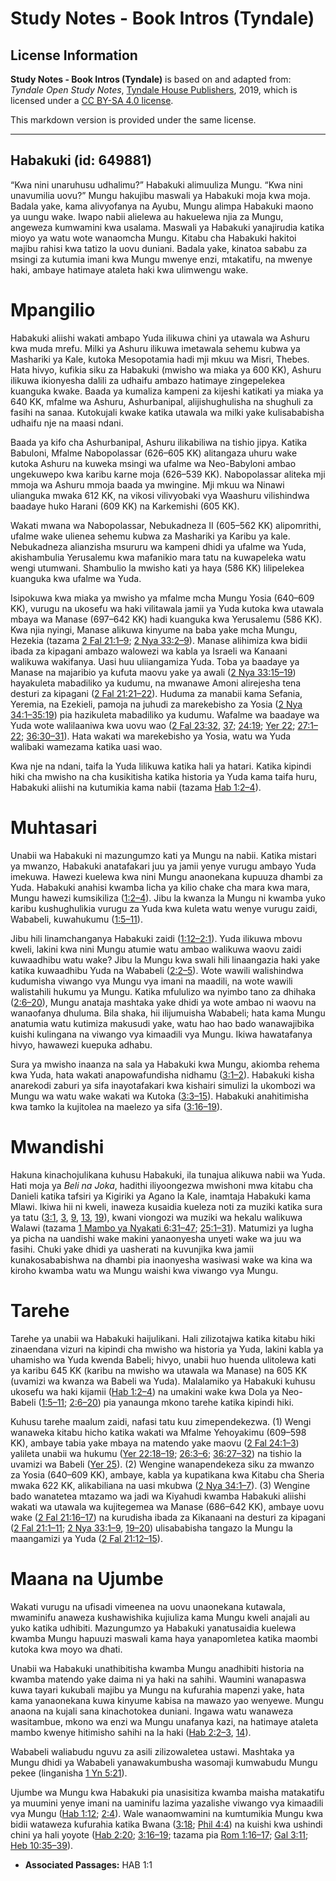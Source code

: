 # Study Notes - Book Intros (Tyndale)

## License Information

**Study Notes - Book Intros (Tyndale)** is based on and adapted from: _Tyndale Open Study Notes_, [Tyndale House Publishers](https://tyndaleopenresources.com/), 2019, which is licensed under a [CC BY-SA 4.0 license](https://creativecommons.org/licenses/by-sa/4.0/legalcode.en).

This markdown version is provided under the same license.



--------------------------------

## Habakuki (id: 649881)

“Kwa nini unaruhusu udhalimu?” Habakuki alimuuliza Mungu. “Kwa nini unavumilia uovu?” Mungu hakujibu maswali ya Habakuki moja kwa moja. Badala yake, kama alivyofanya na Ayubu, Mungu alimpa Habakuki maono ya uungu wake. Iwapo nabii alielewa au hakuelewa njia za Mungu, angeweza kumwamini kwa usalama. Maswali ya Habakuki yanajirudia katika mioyo ya watu wote wanaomcha Mungu. Kitabu cha Habakuki hakitoi majibu rahisi kwa tatizo la uovu duniani. Badala yake, kinatoa sababu za msingi za kutumia imani kwa Mungu mwenye enzi, mtakatifu, na mwenye haki, ambaye hatimaye ataleta haki kwa ulimwengu wake.

Mpangilio
=========

Habakuki aliishi wakati ambapo Yuda ilikuwa chini ya utawala wa Ashuru kwa muda mrefu. Milki ya Ashuru ilikuwa imetawala sehemu kubwa ya Mashariki ya Kale, kutoka Mesopotamia hadi mji mkuu wa Misri, Thebes. Hata hivyo, kufikia siku za Habakuki (mwisho wa miaka ya 600 KK), Ashuru ilikuwa ikionyesha dalili za udhaifu ambazo hatimaye zingepelekea kuanguka kwake. Baada ya kumaliza kampeni za kijeshi katikati ya miaka ya 640 KK, mfalme wa Ashuru, Ashurbanipal, alijishughulisha na shughuli za fasihi na sanaa. Kutokujali kwake katika utawala wa milki yake kulisababisha udhaifu nje na maasi ndani.

Baada ya kifo cha Ashurbanipal, Ashuru ilikabiliwa na tishio jipya. Katika Babuloni, Mfalme Nabopolassar (626–605 KK) alitangaza uhuru wake kutoka Ashuru na kuweka msingi wa ufalme wa Neo\-Babyloni ambao ungekuwepo kwa karibu karne moja (626–539 KK). Nabopolassar aliteka mji mmoja wa Ashuru mmoja baada ya mwingine. Mji mkuu wa Ninawi ulianguka mwaka 612 KK, na vikosi vilivyobaki vya Waashuru vilishindwa baadaye huko Harani (609 KK) na Karkemishi (605 KK).

Wakati mwana wa Nabopolassar, Nebukadneza II (605–562 KK) alipomrithi, ufalme wake ulienea sehemu kubwa za Mashariki ya Karibu ya kale. Nebukadneza alianzisha msururu wa kampeni dhidi ya ufalme wa Yuda, akishambulia Yerusalemu kwa mafanikio mara tatu na kuwapeleka watu wengi utumwani. Shambulio la mwisho kati ya haya (586 KK) lilipelekea kuanguka kwa ufalme wa Yuda.

Isipokuwa kwa miaka ya mwisho ya mfalme mcha Mungu Yosia (640–609 KK), vurugu na ukosefu wa haki vilitawala jamii ya Yuda kutoka kwa utawala mbaya wa Manase (697–642 KK) hadi kuanguka kwa Yerusalemu (586 KK). Kwa njia nyingi, Manase alikuwa kinyume na baba yake mcha Mungu, Hezekia (tazama [2 Fal 21:1–9](https://ref.ly/2Kgs21:1-2Kgs21:9); [2 Nya 33:2–9](https://ref.ly/2Chr33:2-2Chr33:9)). Manase alihimiza kwa bidii ibada za kipagani ambazo walowezi wa kabla ya Israeli wa Kanaani walikuwa wakifanya. Uasi huu uliiangamiza Yuda. Toba ya baadaye ya Manase na majaribio ya kufuta maovu yake ya awali ([2 Nya 33:15–19](https://ref.ly/2Chr33:15-2Chr33:19)) hayakuleta mabadiliko ya kudumu, na mwanawe Amoni alirejesha tena desturi za kipagani ([2 Fal 21:21–22](https://ref.ly/2Kgs21:21-2Kgs21:22)). Huduma za manabii kama Sefania, Yeremia, na Ezekieli, pamoja na juhudi za marekebisho za Yosia ([2 Nya 34:1–35:19](https://ref.ly/2Chr34:1-2Chr35:19)) pia hazikuleta mabadiliko ya kudumu. Wafalme wa baadaye wa Yuda wote walilaaniwa kwa uovu wao ([2 Fal 23:32](https://ref.ly/2Kgs23:32), [37](https://ref.ly/2Kgs23:37); [24:19](https://ref.ly/2Kgs24:19); [Yer 22](https://ref.ly/Jer22:1-Jer22:30); [27:1–22](https://ref.ly/Jer27:1-Jer27:22); [36:30–31](https://ref.ly/Jer36:30-Jer36:31)). Hata wakati wa marekebisho ya Yosia, watu wa Yuda walibaki wamezama katika uasi wao.

Kwa nje na ndani, taifa la Yuda lilikuwa katika hali ya hatari. Katika kipindi hiki cha mwisho na cha kusikitisha katika historia ya Yuda kama taifa huru, Habakuki aliishi na kutumikia kama nabii (tazama [Hab 1:2–4](https://ref.ly/Hab1:2-Hab1:4)).

Muhtasari
=========

Unabii wa Habakuki ni mazungumzo kati ya Mungu na nabii. Katika mistari ya mwanzo, Habakuki anatafakari juu ya jamii yenye vurugu ambayo Yuda imekuwa. Hawezi kuelewa kwa nini Mungu anaonekana kupuuza dhambi za Yuda. Habakuki anahisi kwamba licha ya kilio chake cha mara kwa mara, Mungu hawezi kumsikiliza ([1:2–4](https://ref.ly/Hab1:2-Hab1:4)). Jibu la kwanza la Mungu ni kwamba yuko karibu kushughulikia vurugu za Yuda kwa kuleta watu wenye vurugu zaidi, Wababeli, kuwahukumu ([1:5–11](https://ref.ly/Hab1:5-Hab1:11)).

Jibu hili linamchanganya Habakuki zaidi ([1:12–2:1](https://ref.ly/Hab1:12-Hab2:1)). Yuda ilikuwa mbovu kweli, lakini kwa nini Mungu atumie watu ambao walikuwa waovu zaidi kuwaadhibu watu wake? Jibu la Mungu kwa swali hili linaangazia haki yake katika kuwaadhibu Yuda na Wababeli ([2:2–5](https://ref.ly/Hab2:2-Hab2:5)). Wote wawili walishindwa kudumisha viwango vya Mungu vya imani na maadili, na wote wawili walistahili hukumu ya Mungu. Katika mfululizo wa nyimbo tano za dhihaka ([2:6–20](https://ref.ly/Hab2:6-Hab2:20)), Mungu anataja mashtaka yake dhidi ya wote ambao ni waovu na wanaofanya dhuluma. Bila shaka, hii ilijumuisha Wababeli; hata kama Mungu anatumia watu kutimiza makusudi yake, watu hao hao bado wanawajibika kuishi kulingana na viwango vya kimaadili vya Mungu. Ikiwa hawatafanya hivyo, hawawezi kuepuka adhabu.

Sura ya mwisho inaanza na sala ya Habakuki kwa Mungu, akiomba rehema kwa Yuda, hata wakati anapowafundisha nidhamu ([3:1–2](https://ref.ly/Hab3:1-Hab3:2)). Habakuki kisha anarekodi zaburi ya sifa inayotafakari kwa kishairi simulizi la ukombozi wa Mungu wa watu wake wakati wa Kutoka ([3:3–15](https://ref.ly/Hab3:3-Hab3:15)). Habakuki anahitimisha kwa tamko la kujitolea na maelezo ya sifa ([3:16–19](https://ref.ly/Hab3:16-Hab3:19)).

Mwandishi
=========

Hakuna kinachojulikana kuhusu Habakuki, ila tunajua alikuwa nabii wa Yuda. Hati moja ya *Beli na Joka*, hadithi iliyoongezwa mwishoni mwa kitabu cha Danieli katika tafsiri ya Kigiriki ya Agano la Kale, inamtaja Habakuki kama Mlawi. Ikiwa hii ni kweli, inaweza kusaidia kueleza noti za muziki katika sura ya tatu ([3:1](https://ref.ly/Hab3:1), [3](https://ref.ly/Hab3:3), [9](https://ref.ly/Hab3:9), [13](https://ref.ly/Hab3:13), [19](https://ref.ly/Hab3:19)), kwani viongozi wa muziki wa hekalu walikuwa Walawi (tazama [1 Mambo ya Nyakati 6:31–47](https://ref.ly/1Chr6:31-1Chr6:47); [25:1–31](https://ref.ly/1Chr25:1-1Chr25:31)). Matumizi ya lugha ya picha na uandishi wake makini yanaonyesha unyeti wake wa juu wa fasihi. Chuki yake dhidi ya uasherati na kuvunjika kwa jamii kunakosababishwa na dhambi pia inaonyesha wasiwasi wake wa kina wa kiroho kwamba watu wa Mungu waishi kwa viwango vya Mungu.

Tarehe
======

Tarehe ya unabii wa Habakuki haijulikani. Hali zilizotajwa katika kitabu hiki zinaendana vizuri na kipindi cha mwisho wa historia ya Yuda, lakini kabla ya uhamisho wa Yuda kwenda Babeli; hivyo, unabii huo huenda ulitolewa kati ya karibu 645 KK (karibu na mwisho wa utawala wa Manase) na 605 KK (uvamizi wa kwanza wa Babeli wa Yuda). Malalamiko ya Habakuki kuhusu ukosefu wa haki kijamii ([Hab 1:2–4](https://ref.ly/Hab1:2-Hab1:4)) na umakini wake kwa Dola ya Neo\-Babeli ([1:5–11](https://ref.ly/Hab1:5-Hab1:11); [2:6–20](https://ref.ly/Hab2:6-Hab2:20)) pia yanaunga mkono tarehe katika kipindi hiki.

Kuhusu tarehe maalum zaidi, nafasi tatu kuu zimependekezwa. (1\) Wengi wanaweka kitabu hicho katika wakati wa Mfalme Yehoyakimu (609–598 KK), ambaye tabia yake mbaya na matendo yake maovu ([2 Fal 24:1–3](https://ref.ly/2Kgs24:1-2Kgs24:3)) yalileta unabii wa hukumu ([Yer 22:18–19](https://ref.ly/Jer22:18-Jer22:19); [26:3–6](https://ref.ly/Jer26:3-Jer26:6); [36:27–32](https://ref.ly/Jer36:27-Jer36:32)) na tishio la uvamizi wa Babeli ([Yer 25](https://ref.ly/Jer25:1-Jer25:38)). (2\) Wengine wanapendekeza siku za mwanzo za Yosia (640–609 KK), ambaye, kabla ya kupatikana kwa Kitabu cha Sheria mwaka 622 KK, alikabiliana na uasi mkubwa ([2 Nya 34:1–7](https://ref.ly/2Chr34:1-2Chr34:7)). (3\) Wengine bado wanatetea mtazamo wa jadi wa Kiyahudi kwamba Habakuki aliishi wakati wa utawala wa kujitegemea wa Manase (686–642 KK), ambaye uovu wake ([2 Fal 21:16–17](https://ref.ly/2Kgs21:16-2Kgs21:17)) na kurudisha ibada za Kikanaani na desturi za kipagani ([2 Fal 21:1–11](https://ref.ly/2Kgs21:1-2Kgs21:11); [2 Nya 33:1–9](https://ref.ly/2Chr33:1-2Chr33:9), [19–20](https://ref.ly/2Chr33:19-2Chr33:20)) ulisababisha tangazo la Mungu la maangamizi ya Yuda ([2 Fal 21:12–15](https://ref.ly/2Kgs21:12-2Kgs21:15)).

Maana na Ujumbe
===============

Wakati vurugu na ufisadi vimeenea na uovu unaonekana kutawala, mwaminifu anaweza kushawishika kujiuliza kama Mungu kweli anajali au yuko katika udhibiti. Mazungumzo ya Habakuki yanatusaidia kuelewa kwamba Mungu hapuuzi maswali kama haya yanapomletea katika maombi kutoka kwa moyo wa dhati.

Unabii wa Habakuki unathibitisha kwamba Mungu anadhibiti historia na kwamba matendo yake daima ni ya haki na sahihi. Waumini wanapaswa kuwa tayari kukubali majibu ya Mungu na kufurahia mapenzi yake, hata kama yanaonekana kuwa kinyume kabisa na mawazo yao wenyewe. Mungu anaona na kujali sana kinachotokea duniani. Ingawa watu wanaweza wasitambue, mkono wa enzi wa Mungu unafanya kazi, na hatimaye ataleta mambo kwenye hitimisho sahihi na la haki ([Hab 2:2–3](https://ref.ly/Hab2:2-Hab2:3), [14](https://ref.ly/Hab2:14)).

Wababeli waliabudu nguvu za asili zilizowaletea ustawi. Mashtaka ya Mungu dhidi ya Wababeli yanawakumbusha wasomaji kumwabudu Mungu pekee (linganisha [1 Yn 5:21](https://ref.ly/1John5:21)).

Ujumbe wa Mungu kwa Habakuki pia unasisitiza kwamba maisha matakatifu ya muumini yenye imani na uaminifu lazima yazalishe viwango vya kimaadili vya Mungu ([Hab 1:12](https://ref.ly/Hab1:12); [2:4](https://ref.ly/Hab2:4)). Wale wanaomwamini na kumtumikia Mungu kwa bidii wataweza kufurahia katika Bwana ([3:18](https://ref.ly/Hab3:18); [Phil 4:4](https://ref.ly/Phil4:4)) na kuishi kwa ushindi chini ya hali yoyote ([Hab 2:20](https://ref.ly/Hab2:20); [3:16–19](https://ref.ly/Hab3:16-Hab3:19); tazama pia [Rom 1:16–17](https://ref.ly/Rom1:16-Rom1:17); [Gal 3:11](https://ref.ly/Gal3:11); [Heb 10:35–39](https://ref.ly/Heb10:35-Heb10:39)).

* **Associated Passages:** HAB 1:1

